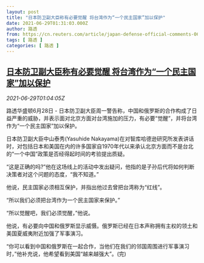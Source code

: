 ```yaml
---
layout: post
title: "日本防卫副大臣称有必要觉醒 将台湾作为“一个民主国家”加以保护"
date: 2021-06-29T01:31:03.000Z
author: 路透
from: https://cn.reuters.com/article/japan-defense-official-comments-0628-mon-idCNKCS2E502O
tags: [ 路透 ]
categories: [ 路透 ]
---
```

<!--1624930263000-->
[日本防卫副大臣称有必要觉醒 将台湾作为“一个民主国家”加以保护](https://cn.reuters.com/article/japan-defense-official-comments-0628-mon-idCNKCS2E502O)
------

<div>
<div><i>2021-06-29T01:04:05Z</i></div><p>路透华盛顿6月28日 - 日本防卫副大臣周一警告称，中国和俄罗斯的合作构成了日益严重的威胁，并表示面对北京方面对台湾施加的压力，有必要“觉醒”，并将台湾作为“一个民主国家”加以保护。</p><p>日本防卫副大臣中山泰秀(Yasuhide Nakayama)在对智库哈德逊研究所发表讲话时，对包括日本和美国在内的许多国家自1970年代以来承认北京方面而不是台北的“一个中国”政策是否经得起时间的考验提出质疑。</p><p>“这是正确的吗?”他在这场线上的活动中发出疑问，他指的是子孙后代将如何判断决策者对这个问题的态度，“我不知道。”</p><p>他说，民主国家必须相互保护，并指出他过去曾把台湾称为“红线”。</p><p>“所以我们必须把台湾作为一个民主国家来保护。”</p><p>“所以觉醒吧，我们必须觉醒，”他说。</p><p>他说，有必要向中国和俄罗斯显示威慑。俄罗斯已经在日本声称拥有主权的领土和美国夏威夷附近加强了军事演习。</p><p>“你可以看到中国和俄罗斯在一起合作，当他们在我们的邻国周围进行军事演习时，”他补充说，他希望看到美国“越来越强大”。(完)</p>
</div>
